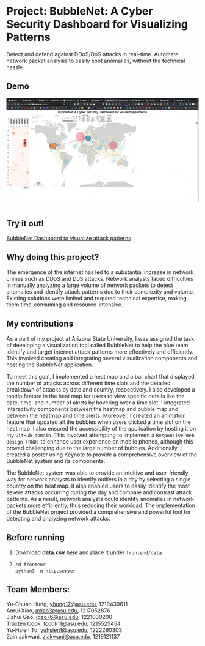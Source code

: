 # Project: BubbleNet: A Cyber Security Dashboard for Visualizing Patterns
Detect and defend against DDoS/DoS attacks in real-time. Automate network packet analysis to easily spot anomalies, without the technical hassle.

## Demo
![Demo](./video.gif)

## Try it out!
[BubbleNet Dashboard to visualize attack patterns](https://jeff14994.github.io/bubbleNet/)

## Why doing this project? 
The emergence of the internet has led to a substantial increase in network crimes such as DDoS and DoS attacks. Network analysts faced difficulties in manually analyzing a large volume of network packets to detect anomalies and identify attack patterns due to their complexity and volume. Existing solutions were limited and required technical expertise, making them time-consuming and resource-intensive.

## My contributions
As a part of my project at Arizona State University, I was assigned the task of developing a visualization tool called BubbleNet to help the blue team identify and target internet attack patterns more effectively and efficiently. This involved creating and integrating several visualization components and hosting the BubbleNet application.

To meet this goal, I implemented a heat map and a bar chart that displayed the number of attacks across different time slots and the detailed breakdown of attacks by date and country, respectively. I also developed a tooltip feature in the heat map for users to view specific details like the date, time, and number of alerts by hovering over a time slot. I integrated interactivity components between the heatmap and bubble map and between the heatmap and time alerts. Moreover, I created an animation feature that updated all the bubbles when users clicked a time slot on the heat map. I also ensured the accessibility of the application by hosting it on my `GitHub domain`. This involved attempting to implement a `Responsive Web Design (RWD)` to enhance user experience on mobile phones, although this proved challenging due to the large number of bubbles. Additionally, I created a poster using Keynote to provide a comprehensive overview of the BubbleNet system and its components.

The BubbleNet system was able to provide an intuitive and user-friendly way for network analysts to identify outliers in a day by selecting a single country on the heat map. It also enabled users to easily identify the most severe attacks occurring during the day and compare and contrast attack patterns. As a result, network analysts could identify anomalies in network packets more efficiently, thus reducing their workload. The implementation of the BubbleNet project provided a comprehensive and powerful tool for detecting and analyzing network attacks.

## Before running

1. Download **data.csv** [here](https://drive.google.com/drive/folders/1A7mhwt3q0j-wioahDO9U7WP9yxtWDAWn?usp=sharing) and place it under `frontend/data`.
2. ```
   cd frontend
   python3 -m http.server
   ```
## Team Members:

Yu-Chuan Hung, yhung17@asu.edu, 1219439611<br>
Anrui Xiao, axiao3@asu.edu, 1217052876<br>
Jiahui Gao, jgao76@asu.edu, 1221030200<br>
Truxten Cook, tcook11@asu.edu, 1215525454<br>
Yu-Hsien Tu, yuhsien1@asu.edu, 1222290303<br>
Zain Jakwani, zjakwani@asu.edu, 1219121137<br>
